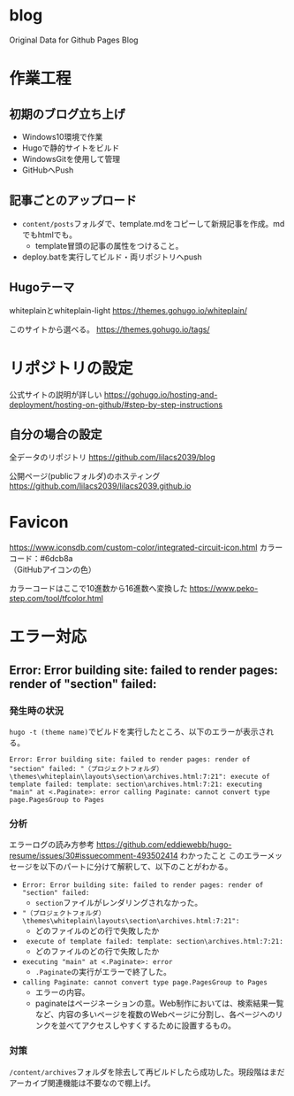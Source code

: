 # blog
Original Data for Github Pages Blog

# 作業工程
## 初期のブログ立ち上げ
- Windows10環境で作業
- Hugoで静的サイトをビルド
- WindowsGitを使用して管理
- GitHubへPush

## 記事ごとのアップロード
- `content/posts`フォルダで、template.mdをコピーして新規記事を作成。mdでもhtmlでも。
	- template冒頭の記事の属性をつけること。
- deploy.batを実行してビルド・両リポジトリへpush

## Hugoテーマ
whiteplainとwhiteplain-light
https://themes.gohugo.io/whiteplain/

このサイトから選べる。
https://themes.gohugo.io/tags/

# リポジトリの設定
公式サイトの説明が詳しい
https://gohugo.io/hosting-and-deployment/hosting-on-github/#step-by-step-instructions

## 自分の場合の設定
全データのリポジトリ
https://github.com/lilacs2039/blog

公開ページ(publicフォルダ)のホスティング
https://github.com/lilacs2039/lilacs2039.github.io


# Favicon
https://www.iconsdb.com/custom-color/integrated-circuit-icon.html
カラーコード：#6dcb8a  
（GitHubアイコンの色）

カラーコードはここで10進数から16進数へ変換した
https://www.peko-step.com/tool/tfcolor.html

# エラー対応
## Error: Error building site: failed to render pages: render of "section" failed:
### 発生時の状況
`hugo -t (theme name)`でビルドを実行したところ、以下のエラーが表示される。
```
Error: Error building site: failed to render pages: render of "section" failed: "（プロジェクトフォルダ）\themes\whiteplain\layouts\section\archives.html:7:21": execute of template failed: template: section\archives.html:7:21: executing "main" at <.Paginate>: error calling Paginate: cannot convert type page.PagesGroup to Pages
```
### 分析
エラーログの読み方参考
https://github.com/eddiewebb/hugo-resume/issues/30#issuecomment-493502414
わかったこと
このエラーメッセージを以下のパートに分けて解釈して、以下のことがわかる。
- `Error: Error building site: failed to render pages: render of "section" failed: `
  - `section`ファイルがレンダリングされなかった。
- `"（プロジェクトフォルダ）\themes\whiteplain\layouts\section\archives.html:7:21":`
  - どのファイルのどの行で失敗したか
- ` execute of template failed: template: section\archives.html:7:21:`
  - どのファイルのどの行で失敗したか
- `executing "main" at <.Paginate>: error`
  - `.Paginate`の実行がエラーで終了した。
- `calling Paginate: cannot convert type page.PagesGroup to Pages`
  - エラーの内容。
  - paginateはページネーションの意。Web制作においては、検索結果一覧など、内容の多いページを複数のWebページに分割し、各ページへのリンクを並べてアクセスしやすくするために設置するもの。

### 対策
`/content/archives`フォルダを除去して再ビルドしたら成功した。現段階はまだアーカイブ関連機能は不要なので棚上げ。
